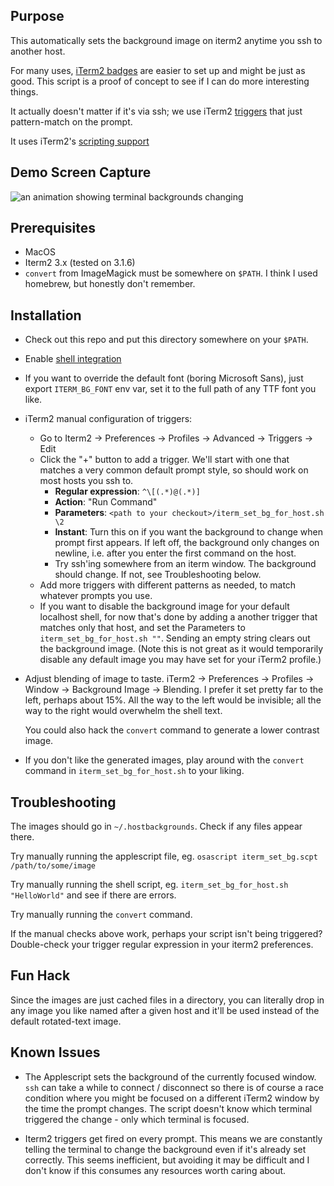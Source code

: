 
## Purpose

This automatically sets the background image on iterm2 anytime you ssh to
another host.

For many uses, [iTerm2 badges](https://iterm2.com/documentation-badges.html)
are easier to set up and might be just as good.  This script is a proof of concept to see if I can do
more interesting things.

It actually doesn't matter if it's via ssh; we use
iTerm2 [triggers](https://iterm2.com/features.html#triggers)
that just pattern-match on the prompt.

It uses iTerm2's [scripting support](https://iterm2.com/documentation-scripting.html)

## Demo Screen Capture

![an animation showing terminal backgrounds changing](http://g.recordit.co/RoxFH5k7YW.gif)


## Prerequisites

* MacOS
* Iterm2 3.x (tested on 3.1.6)
* `convert` from ImageMagick must be somewhere on `$PATH`. I think I used
  homebrew, but honestly don't remember.


## Installation

* Check out this repo and put this directory somewhere on your `$PATH`.

* Enable [shell integration](https://iterm2.com/documentation-shell-integration.html)

* If you want to override the default font (boring Microsoft Sans),
  just export `ITERM_BG_FONT` env var, set it to the full path of any TTF font you like.

* iTerm2 manual configuration of triggers:
  * Go to Iterm2 -> Preferences -> Profiles -> Advanced -> Triggers -> Edit
  * Click the "+" button to add a trigger. We'll start with one that matches a
    very common default prompt style, so should work on most hosts you ssh to.
    * **Regular expression**: `^\[(.*)@(.*)]`
    * **Action**: "Run Command"
    * **Parameters**: `<path to your checkout>/iterm_set_bg_for_host.sh \2`
    * **Instant**: Turn this on if you want the background to change when prompt
      first appears. If left off, the background only changes on newline,
      i.e. after you enter the first command on the host.
    * Try ssh'ing somewhere from an iterm window. The background should
      change. If not, see Troubleshooting below.
  * Add more triggers with different patterns as needed, to match whatever
    prompts you use.
  * If you want to disable the background image for your default localhost
    shell, for now that's done by adding a another trigger that matches only
    that host, and set the Parameters to `iterm_set_bg_for_host.sh ""`.
    Sending an empty string clears out the background image. (Note this is
    not great as it would temporarily disable any default image you may have
    set for your iTerm2 profile.)

* Adjust blending of image to taste. iTerm2 -> Preferences -> Profiles ->
  Window -> Background Image -> Blending. I prefer it set pretty far to the
  left, perhaps about 15%.  All the way to the left would be invisible; all the
  way to the right would overwhelm the shell text.

  You could also hack the `convert` command to generate a lower contrast image.

* If you don't like the generated images, play around with the `convert`
  command in `iterm_set_bg_for_host.sh` to your liking.


## Troubleshooting

The images should go in `~/.hostbackgrounds`.  Check if any files appear there.

Try manually running the applescript file, eg.
`osascript iterm_set_bg.scpt /path/to/some/image`

Try manually running the shell script, eg. `iterm_set_bg_for_host.sh "HelloWorld"`
and see if there are errors.

Try manually running the `convert` command.

If the manual checks above work, perhaps your script isn't being triggered? Double-check your trigger
regular expression in your iterm2 preferences.


## Fun Hack

Since the images are just cached files in a directory, you can literally drop
in any image you like named after a given host and it'll be used instead of the
default rotated-text image.

## Known Issues

* The Applescript sets the background of the currently focused window.
  `ssh` can take a while to connect / disconnect so there is of course a
  race condition where you might be focused on a different iTerm2 window
  by the time the prompt changes. The script doesn't know which terminal
  triggered the change - only which terminal is focused.

* Iterm2 triggers get fired on every prompt.  This means we are constantly
  telling the terminal to change the background even if it's already set correctly.
  This seems inefficient, but avoiding it may be difficult and I don't know
  if this consumes any resources worth caring about.
